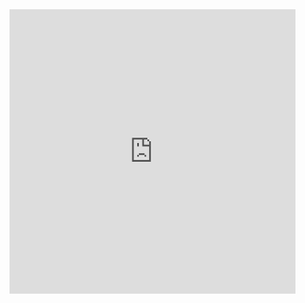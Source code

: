<head>
  <style>
    iframe {
      border: none;
    }
  </style>
</head>
<body>
  <iframe
    src="https://bitbucket.org/xanderbell/cs499_art1/src/4cdc92c55d53363620e10ac5b23d75abb9fcab5b/Appointment.java#lines-1:175"
    width="100%"
    height="500"
    allowfullscreen
    sandbox>
    <p>
      <a href="/en-US/docs/Glossary">
        Fallback link for browsers that don't support iframes
      </a>
    </p>
  </iframe>
</body>
